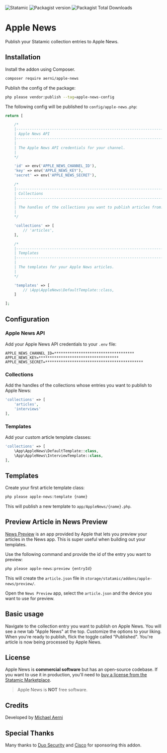 ![Statamic](https://flat.badgen.net/badge/Statamic/3.0+/FF269E) ![Packagist version](https://flat.badgen.net/packagist/v/aerni/apple-news/latest) ![Packagist Total Downloads](https://flat.badgen.net/packagist/dt/aerni/apple-news)

# Apple News
Publish your Statamic collection entries to Apple News.

## Installation
Install the addon using Composer.

```bash
composer require aerni/apple-news
```

Publish the config of the package:

```bash
php please vendor:publish --tag=apple-news-config
```

The following config will be published to `config/apple-news.php`:

```php
return [

    /*
    |--------------------------------------------------------------------------
    | Apple News API
    |--------------------------------------------------------------------------
    |
    | The Apple News API credentials for your channel.
    |
    */

    'id' => env('APPLE_NEWS_CHANNEL_ID'),
    'key' => env('APPLE_NEWS_KEY'),
    'secret' => env('APPLE_NEWS_SECRET'),

    /*
    |--------------------------------------------------------------------------
    | Collections
    |--------------------------------------------------------------------------
    |
    | The handles of the collections you want to publish articles from.
    |
    */

    'collections' => [
        // 'articles',
    ],

    /*
    |--------------------------------------------------------------------------
    | Templates
    |--------------------------------------------------------------------------
    |
    | The templates for your Apple News articles.
    |
    */

    'templates' => [
        // \App\AppleNews\DefaultTemplate::class,
    ]

];
```

## Configuration

### Apple News API
Add your Apple News API credentials to your `.env` file:

```env
APPLE_NEWS_CHANNEL_ID=************************************
APPLE_NEWS_KEY=************************************
APPLE_NEWS_SECRET=********************************************
```

### Collections
Add the handles of the collections whose entries you want to publish to Apple News:

```php
'collections' => [
    'articles',
    'interviews'
],
```

### Templates
Add your custom article template classes:

```php
'collections' => [
    \App\AppleNews\DefaultTemplate::class,
    \App\AppleNews\InterviewTemplate::class,
],
```

## Templates

Create your first article template class:

```bash
php please apple-news:template {name}
```

This will publish a new template to `app/AppleNews/{name}.php`.

## Preview Article in News Preview

[News Preview]((https://developer.apple.com/news-preview/)) is an app provided by Apple that lets you preview your articles in the News app. This is super useful when building out your templates.

Use the following command and provide the id of the entry you want to preview:

```bash
php please apple-news:preview {entryId}
```

This will create the `article.json` file in `storage/statamic/addons/apple-news/preview/`.

Open the `News Preview` app, select the `article.json` and the device you want to use for preview.

## Basic usage
Navigate to the collection entry you want to publish on Apple News. You will see a new tab "Apple News" at the top. Customize the options to your liking. When you're ready to publish, flick the toggle called "Published". You're article is now being processed by Apple News.

## License
Apple News is **commercial software** but has an open-source codebase. If you want to use it in production, you'll need to [buy a license from the Statamic Marketplace](https://statamic.com/addons/aerni/apple-news).
>Apple News is **NOT** free software.

## Credits
Developed by [Michael Aerni](https://www.michaelaerni.ch)

## Special Thanks
Many thanks to [Duo Security](https://duo.com/) and [Cisco](https://www.cisco.com/) for sponsoring this addon.
